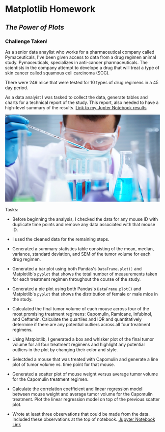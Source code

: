 # Matplotlib Homework 
## *The Power of Plots*

### Challenge Taken!

As a senior data anaylist who works for a pharmaceutical company called Pymaceuticals, I've been given access to data from a drug regimen animal study. Pymaceuticals, specializes in anti-cancer pharmaceuticals. The scientists in the company attempt to develope a drug that will treat a type of skin cancer called squamous cell carcinoma (SCC).

There were 249 mice that were tested for 10 types of drug regimens in a 45 day period. 

As a data analyist I was tasked to collect the data, generate tables and charts for a technical report of the study. This report, also needed to have a high-level summary of the results. [Link to my Jupter Notebook results](https://github.com/Kpearson72/Matplotlib_HW/blob/main/Matplotlib/Pymaceuticals/pymaceuticals_starter.ipynb)

![Laboratory](Matplotlib/Images/Laboratory.jpg)

Tasks:

* Before beginning the analysis, I checked the data for any mouse ID with duplicate time points and remove any data associated with that mouse ID.

* I used the cleaned data for the remaining steps.

* Generated a summary statistics table consisting of the mean, median, variance, standard deviation, and SEM of the tumor volume for each drug regimen.

* Generated a bar plot using both Pandas's `DataFrame.plot()` and Matplotlib's `pyplot` that shows the total number of measurements taken for each treatment regimen throughout the course of the study.

* Generated a pie plot using both Pandas's `DataFrame.plot()` and Matplotlib's `pyplot` that shows the distribution of female or male mice in the study.

* Calculated the final tumor volume of each mouse across four of the most promising treatment regimens: Capomulin, Ramicane, Infubinol, and Ceftamin. Calculate the quartiles and IQR and quantitatively determine if there are any potential outliers across all four treatment regimens.

* Using Matplotlib, I generated a box and whisker plot of the final tumor volume for all four treatment regimens and highlight any potential outliers in the plot by changing their color and style.

* Selectded a mouse that was treated with Capomulin and generate a line plot of tumor volume vs. time point for that mouse.

* Generated a scatter plot of mouse weight versus average tumor volume for the Capomulin treatment regimen.

* Calculate the correlation coefficient and linear regression model between mouse weight and average tumor volume for the Capomulin treatment. Plot the linear regression model on top of the previous scatter plot.

* Wrote at least three observations that could be made from the data. Included these observations at the top of notebook.  [Jupyter Notebook Link](https://github.com/Kpearson72/Matplotlib_HW/blob/main/Matplotlib/Pymaceuticals/pymaceuticals_starter.ipynb)







